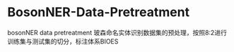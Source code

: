 # BosonNER-Data-Pretreatment
bosonNER data pretreatment 玻森命名实体识别数据集的预处理，按照8:2进行训练集与测试集的切分，标注体系BIOES

